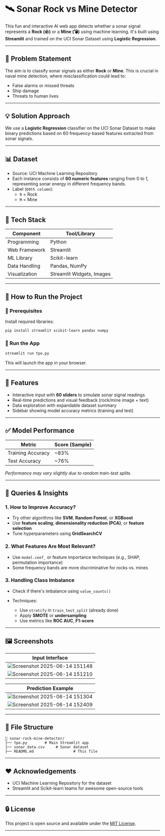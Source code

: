 
# 🛰️ Sonar Rock vs Mine Detector

This fun and interactive AI web app detects whether a sonar signal represents a **Rock (🪨)** or a **Mine (💣)** using machine learning. It's built using **Streamlit** and trained on the UCI Sonar Dataset using **Logistic Regression**.

---

## 📌 Problem Statement

The aim is to classify sonar signals as either **Rock** or **Mine**. This is crucial in naval mine detection, where misclassification could lead to:
- False alarms or missed threats
- Ship damage
- Threats to human lives

---

## 💡 Solution Approach

We use a **Logistic Regression** classifier on the UCI Sonar Dataset to make binary predictions based on 60 frequency-based features extracted from sonar signals.

---

## 📊 Dataset

- Source: UCI Machine Learning Repository  
- Each instance consists of **60 numeric features** ranging from 0 to 1, representing sonar energy in different frequency bands.
- Label (`60th column`):  
  - `R` = Rock  
  - `M` = Mine

---

## 🧰 Tech Stack

| Component        | Tool/Library     |
|------------------|------------------|
| Programming      | Python           |
| Web Framework    | Streamlit        |
| ML Library       | Scikit-learn     |
| Data Handling    | Pandas, NumPy    |
| Visualization    | Streamlit Widgets, Images |

---

## 🚀 How to Run the Project

### 🔧 Prerequisites

Install required libraries:

```bash
pip install streamlit scikit-learn pandas numpy
````

### 🏃 Run the App

```bash
streamlit run tpo.py
```

This will launch the app in your browser.

---

## 📌 Features

* Interactive input with **60 sliders** to simulate sonar signal readings
* Real-time predictions and visual feedback (rock/mine image + text)
* Data exploration with expandable dataset summary
* Sidebar showing model accuracy metrics (training and test)

---

## ✅ Model Performance

| Metric            | Score (Sample) |
| ----------------- | -------------- |
| Training Accuracy | \~83%          |
| Test Accuracy     | \~76%          |

*Performance may vary slightly due to random train-test splits.*

---

## 🧠 Queries & Insights

### 1. **How to Improve Accuracy?**

* Try other algorithms like **SVM**, **Random Forest**, or **XGBoost**
* Use **feature scaling**, **dimensionality reduction (PCA)**, or **feature selection**
* Tune hyperparameters using **GridSearchCV**

### 2. **What Features Are Most Relevant?**

* Use `model.coef_` or feature importance techniques (e.g., SHAP, permutation importance)
* Some frequency bands are more discriminative for rocks vs. mines

### 3. **Handling Class Imbalance**

* Check if there's imbalance using `value_counts()`
* Techniques:

  * Use `stratify` in `train_test_split` (already done)
  * Apply **SMOTE** or **undersampling**
  * Use metrics like **ROC AUC**, **F1-score**

---

## 🖼️ Screenshots

| Input Interface                                                                                                                  
| -------------------------------------------                                                                                     
| ![Screenshot 2025-06-14 151148](https://github.com/user-attachments/assets/db19b7df-83a5-47c6-bd0a-a203e0514d95)                 
| ![Screenshot 2025-06-14 151210](https://github.com/user-attachments/assets/f312343c-cbe5-4c8e-a7eb-57bb8aff4f87)

| Prediction Example                       
| ---------------------------------------- 
| ![Screenshot 2025-06-14 151304](https://github.com/user-attachments/assets/77f31791-0122-4958-ae3f-7def8a18e7fc)
| ![Screenshot 2025-06-14 152409](https://github.com/user-attachments/assets/36bcf215-af7d-4b4d-8607-e87eece93013)


---

## 📂 File Structure

```
📁 sonar-rock-mine-detector/
├── tpo.py        # Main Streamlit app
├── sonar data.csv     # Sonar dataset
├── README.md                  # This file
```

---

## ❤️ Acknowledgements

* UCI Machine Learning Repository for the dataset
* Streamlit and Scikit-learn teams for awesome open-source tools

---

## 🔒 License

This project is open source and available under the [MIT License](LICENSE).

---
